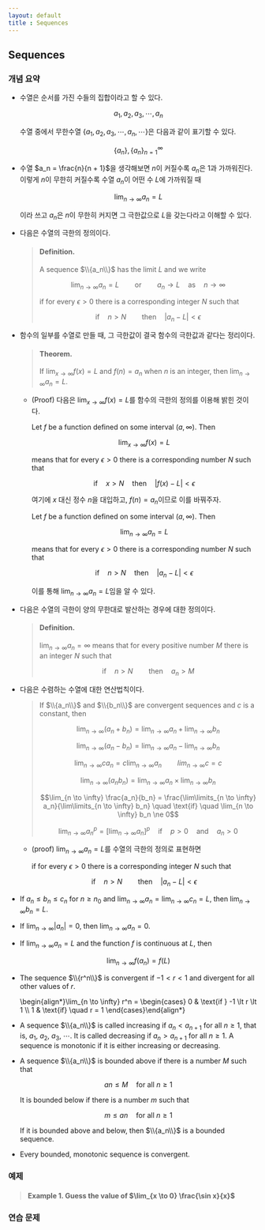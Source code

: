 ```yaml
---
layout: default
title : Sequences
---
```


## Sequences

### 개념 요약

- 수열은 순서를 가진 수들의 집합이라고 할 수 있다.

    $$a_1, \, a_2, \, a_3, \, \cdots, \, a_n$$

    수열 중에서 무한수열 $\{a_1, a_2, a_3, \cdots, a_n, \cdots \}$은 다음과 같이 표기할 수 있다.

    $$\{ a_n \}, \{ a_n \}^{\infty}_{n = 1}$$

- 수열 $a_n = \frac{n}{n + 1}$을 생각해보면 $n$이 커질수록 $a_n$은 $1$과 가까워진다. 이렇게 $n$이 무한히 커질수록 수열 $a_n$이 어떤 수 $L$에 가까워질 때

    $$\lim_{n \to \infty} a_n = L$$

    이라 쓰고 $a_n$은 $n$이 무한히 커지면 그 극한값으로 $L$을 갖는다라고 이해할 수 있다.

- 다음은 수열의 극한의 정의이다.

    > #### Definition. 
    >
    > A sequence $\\{a_n\\}$ has the limit $L$ and we write
    >
    > $$\lim_{n \to \infty} a_n = L \qquad \text{or} \qquad a_n \to L \quad \text{as} \quad n \to \infty$$
    >
    > if for every $\epsilon \gt 0$ there is a corresponding integer $N$ such that
    >
    > $$\text{if} \quad n > N \qquad \text{then} \quad \lvert a_n - L \rvert \lt \epsilon$$

- 함수의 일부를 수열로 만들 때, 그 극한값이 결국 함수의 극한값과 같다는 정리이다.

    > #### Theorem.
    >
    > If $\lim_{x \to \infty} f(x) = L$ and $f(n) = a_n$ when $n$ is an integer, then $\lim_{n \to \infty} a_n = L$.
    
    + (Proof) 다음은 $\lim_{x \to \infty} f(x) = L$를 함수의 극한의 정의를 이용해 밝힌 것이다.

       Let $f$ be a function defined on some interval $(a, \infty)$. Then
    
       $$\lim_{x \to \infty} f(x) = L$$
    
       means that for every $\epsilon > 0$ there is a corresponding number $N$ such that
    
       $$\text{if} \quad x \gt N \quad \text{then} \quad \lvert f(x) - L \rvert \lt \epsilon$$
    
        여기에 $x$ 대신 정수 $n$을 대입하고, $f(n) = a_n$이므로 이를 바꿔주자.

       Let $f$ be a function defined on some interval $(a, \infty)$. Then
    
       $$\lim_{n \to \infty} a_n = L$$
    
       means that for every $\epsilon > 0$ there is a corresponding number $N$ such that
    
       $$\text{if} \quad n \gt N \quad \text{then} \quad \lvert a_n - L \rvert \lt \epsilon$$

        이를 통해 $\lim_{n \to \infty} a_n = L$임을 알 수 있다.

- 다음은 수열의 극한이 양의 무한대로 발산하는 경우에 대한 정의이다.

    > #### Definition.
    >
    > $\lim_{n \to \infty} a_n = \infty$ means that for every positive number $M$ there is an integer $N$ such that
    >
    > $$\text{if} \quad n > N \qquad \text{then} \quad a_n > M$$

- 다음은 수렴하는 수열에 대한 연산법칙이다. 

    > If $\\{a_n\\}$ and $\\{b_n\\}$ are convergent sequences and $c$ is a constant, then
    >
    > $$\lim_{n \to \infty} (a_n + b_n) = \lim_{n \to \infty} a_n + \lim_{n \to \infty} b_n$$
    >
    > $$\lim_{n \to \infty} (a_n - b_n) = \lim_{n \to \infty} a_n - \lim_{n \to \infty} b_n$$
    >
    > $$\lim_{n \to \infty} c a_n = c \lim_{n \to \infty} a_n \qquad lim_{n \to \infty} c = c$$
    >
    > $$\lim_{n \to \infty} (a_n b_n) = \lim_{n \to \infty} a_n \times \lim_{n \to \infty} b_n$$
    >
    > $$\lim_{n \to \infty} \frac{a_n}{b_n} = \frac{\lim\limits_{n \to \infty} a_n}{\lim\limits_{n \to \infty} b_n} \quad \text{if} \quad \lim_{n \to \infty} b_n \ne 0$$
    >
    > $$\lim_{n \to \infty} a_n^p = \left[\lim_{n \to \infty} a_n\right]^p \quad \text{if} \quad p > 0 \quad \text{and} \quad a_n > 0$$
    
    + (proof) $\lim_{n \to \infty} a_n = L$를 수열의 극한의 정의로 표현하면
    
        if for every $\epsilon \gt 0$ there is a corresponding integer $N$ such that
        
        $$\text{if} \quad n > N \qquad \text{then} \quad \lvert a_n - L \rvert \lt \epsilon$$

- If $a_n \le b_n \le c_n$ for $n \ge n_0$ and $\lim_{n \to \infty} a_n = \lim_{n \to \infty} c_n = L$, then $\lim_{n \to \infty} b_n = L$.

- If $\lim_{n \to \infty} \lvert a_n \rvert = 0$, then $\lim_{n \to \infty} a_n = 0$.

- If $\lim_{n \to \infty} a_n = L$ and the function $f$ is continuous at $L$, then

    $$\lim_{n \to \infty} f(a_n) = f(L)$$

- The sequence $\\{r^n\\}$ is convergent if $-1 \lt r \lt 1$ and divergent for all other values of $r$.

    \begin{align\*}\lim_{n \to \infty} r^n = \begin{cases} 0 & \text{if } -1 \lt r \lt 1 \\\\ 1 & \text{if} \quad r = 1 \end{cases}\end{align\*}

- A sequence $\\{a_n\\}$ is called increasing if $a_n \lt a_{n+1}$ for all $n \ge 1$, that is, $a_1$, $a_2$, $a_3$, $\cdots$. It is called decreasing if $a_n \gt a_{n+1}$ for all $n \ge 1$. A sequence is monotonic if it is either increasing or decreasing.

- A sequence $\\{a_n\\}$ is bounded above if there is a number $M$ such that

    $$an \le M \quad \text{for all } n \ge 1$$

    It is bounded below if there is a number $m$ such that

    $$m \le an \quad \text{for all } n \ge 1$$

    If it is bounded above and below, then $\\{a_n\\}$ is a bounded sequence.

- Every bounded, monotonic sequence is convergent.

### 예제

> #### Example 1. Guess the value of $\lim_{x \to 0} \frac{\sin x}{x}$ 
>
> 

### 연습 문제